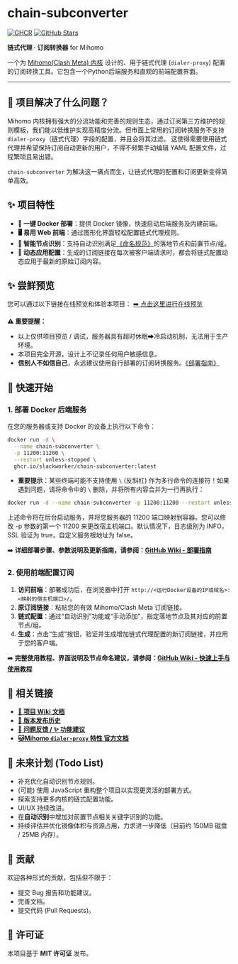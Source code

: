 # chain-subconverter

[![GHCR](https://img.shields.io/badge/GHCR-chain--subconverter-blue?logo=github)](https://github.com/slackworker/chain-subconverter/pkgs/container/chain-subconverter)
[![GitHub Stars](https://img.shields.io/github/stars/slackworker/chain-subconverter.svg?style=social&label=Star&maxAge=2592000)](https://github.com/slackworker/chain-subconverter/stargazers/)

**链式代理 · 订阅转换器** for Mihomo

一个为 [Mihomo(Clash Meta) 内核](https://github.com/MetaCubeX/mihomo/tree/Meta) 设计的、用于链式代理 (`dialer-proxy`) 配置的订阅转换工具。它包含一个Python后端服务和直观的前端配置界面。

---

## 🤔 项目解决了什么问题？

Mihomo 内核拥有强大的分流功能和完善的规则生态，通过订阅第三方维护的规则模板，我们能以低维护实现高精度分流。但市面上常用的订阅转换服务不支持 `dialer-proxy`（链式代理）字段的配置，并且会将其过滤。 这使得需要使用链式代理并希望保持订阅自动更新的用户，不得不频繁手动编辑 YAML 配置文件，过程繁琐且易出错。

`chain-subconverter` 为解决这一痛点而生，让链式代理的配置和订阅更新变得简单高效。

## ✨ 项目特性

* **🐳 一键 Docker 部署**：提供 Docker 镜像，快速启动后端服务及内建前端。
* **🖥️ 易用 Web 前端**：通过图形化界面轻松配置链式代理规则。
* **🤖 智能节点识别**：支持自动识别满足[《命名规范》](https://github.com/slackworker/chain-subconverter/wiki/Node-Naming-Convention)的落地节点和前置节点/组。
* **🔄 动态应用配置**：生成的订阅链接在每次被客户端请求时，都会将链式配置动态应用于最新的原始订阅内容。

## ✨ 尝鲜预览

您可以通过以下链接在线预览和体验本项目：
[➡️ 点击这里进行在线预览](https://fantastic-loise-slackers-134ea8cc.koyeb.app/)

**⚠️ 重要提醒：**
* 以上仅供项目预览 / 调试，服务器具有超时休眠➡冷启动机制，无法用于生产环境。
* 本项目完全开源，设计上不记录任何用户敏感信息。
* **信别人不如信自己**，永远建议使用自行部署的订阅转换服务。[《部署指南》](https://github.com/slackworker/chain-subconverter/wiki/Deployment-Guide)


## 🚀 快速开始

### 1. 部署 Docker 后端服务

在您的服务器或支持 Docker 的设备上执行以下命令：

```bash
docker run -d \
  --name chain-subconverter \
  -p 11200:11200 \
  --restart unless-stopped \
  ghcr.io/slackworker/chain-subconverter:latest
```
* **重要提示**：某些终端可能不支持使用 `\` (反斜杠) 作为多行命令的连接符！如果遇到问题，请将命令中的 `\` 删除，并将所有内容合并为一行再执行：

```bash
docker run -d --name chain-subconverter -p 11200:11200 --restart unless-stopped ghcr.io/slackworker/chain-subconverter:latest
```

上述命令将在后台启动服务，并将您服务器的 11200 端口映射到容器。您可以修改 -p 参数的第一个 11200 来更改宿主机端口。默认情况下，日志级别为 INFO，SSL 验证为 true，自定义服务根地址为 false。

➡️ **详细部署步骤、参数说明及更新指南，请参阅：[GitHub Wiki - 部署指南](https://github.com/slackworker/chain-subconverter/wiki/Deployment-Guide)**

### 2. 使用前端配置订阅

1.  **访问前端**：部署成功后，在浏览器中打开 `http://<运行Docker设备的IP或域名>:<映射的宿主机端口>/`。
2.  **原订阅链接**：粘贴您的有效 Mihomo/Clash Meta 订阅链接。
3.  **链式配置**：通过“自动识别”功能或“手动添加”，指定落地节点及其对应的前置节点/组。
4.  **生成**：点击“生成”按钮，验证并生成增加链式代理配置的新订阅链接，并应用于您的客户端。

➡️ **完整使用教程、界面说明及节点命名建议，请参阅：[GitHub Wiki - 快速上手与使用教程](https://github.com/slackworker/chain-subconverter/wiki)**

## 🔗 相关链接

* **[📖 项目 Wiki 文档](https://github.com/slackworker/chain-subconverter/wiki)**
* **[📜 版本发布历史](https://github.com/slackworker/chain-subconverter/releases)**
* **[🐛 问题反馈 / ✨ 功能建议](https://github.com/slackworker/chain-subconverter/issues)**
* **[🐱Mihomo `dialer-proxy` 特性 官方文档](https://wiki.metacubex.one/config/proxies/dialer-proxy/)**

## 🚧 未来计划 (Todo List)

* 补充优化自动识别节点规则。
* (可能) 使用 JavaScript 重构整个项目以实现更灵活的部署方式。
* 探索支持更多内核的链式配置功能。
* UI/UX 持续改进。
* 在**自动识别**中增加对前置节点相关关键字识别的功能。
* 持续评估并优化镜像体积与资源占用，力求进一步降低（目前约 150MB 磁盘 / 25MB 内存）。

<!-- ➡️ **更详细的未来计划，请参阅：[GitHub Wiki - 未来计划 (Todo List)](https://github.com/YOUR_USERNAME/YOUR_REPOSITORY/wiki/TODO)**  -->

## 🤝 贡献

欢迎各种形式的贡献，包括但不限于：

* 提交 Bug 报告和功能建议。
* 完善文档。
* 提交代码 (Pull Requests)。

<!-- 在提交代码前，请先阅读贡献指南 (如果项目未来提供 `CONTRIBUTING.md`)。 -->

## 📜 许可证

本项目基于 **MIT 许可证** 发布。
